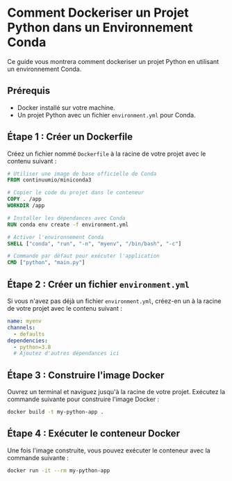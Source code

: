 
# Comment Dockeriser un Projet Python dans un Environnement Conda

Ce guide vous montrera comment dockeriser un projet Python en utilisant un environnement Conda.

## Prérequis

- Docker installé sur votre machine.
- Un projet Python avec un fichier `environment.yml` pour Conda.

## Étape 1 : Créer un Dockerfile

Créez un fichier nommé `Dockerfile` à la racine de votre projet avec le contenu suivant :

```Dockerfile
# Utiliser une image de base officielle de Conda
FROM continuumio/miniconda3

# Copier le code du projet dans le conteneur
COPY . /app
WORKDIR /app

# Installer les dépendances avec Conda
RUN conda env create -f environment.yml

# Activer l'environnement Conda
SHELL ["conda", "run", "-n", "myenv", "/bin/bash", "-c"]

# Commande par défaut pour exécuter l'application
CMD ["python", "main.py"]
```

## Étape 2 : Créer un fichier `environment.yml`

Si vous n'avez pas déjà un fichier `environment.yml`, créez-en un à la racine de votre projet avec le contenu suivant :

```yaml
name: myenv
channels:
  - defaults
dependencies:
  - python=3.8
  # Ajoutez d'autres dépendances ici
```

## Étape 3 : Construire l'image Docker

Ouvrez un terminal et naviguez jusqu'à la racine de votre projet. Exécutez la commande suivante pour construire l'image Docker :

```sh
docker build -t my-python-app .
```

## Étape 4 : Exécuter le conteneur Docker

Une fois l'image construite, vous pouvez exécuter le conteneur avec la commande suivante :

```sh
docker run -it --rm my-python-app
```
